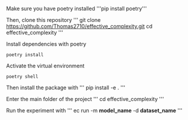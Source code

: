 Make sure you have poetry installed
'''pip install poetry'''

Then, clone this repository
'''
git clone https://github.com/Thomas2710/effective_complexity.git
cd effective_complexity
'''

Install dependencies with poetry
```
poetry install
```
Activate the virtual environment
```
poetry shell
```
Then install the package with 
'''
pip install -e .
'''

Enter the main folder of the project
'''
cd effective_complexity
'''

Run the experiment with 
'''
ec run -m __model_name__ -d __dataset_name__
'''

